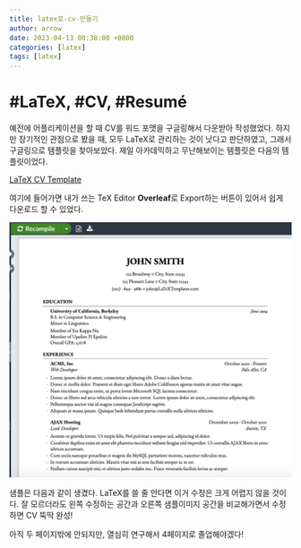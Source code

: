 ```yaml
---
title: latex로-cv-만들기
author: arrow
date: 2023-04-13 00:38:00 +0800
categories: [latex]
tags: [latex]
---
```


# #LaTeX, #CV, #Resumé

예전에 어플리케이션을 할 때 CV를 워드 포맷을 구글링해서 다운받아 작성했었다. 하지만 장기적인 관점으로 봤을 때, 모두 LaTeX로 관리하는 것이 낫다고 판단하였고, 그래서 구글링으로 템플릿을 찾아보았다. 제일 아카데믹하고 무난해보이는 템플릿은 다음의 템플릿이었다.

[LaTeX CV Template](https://www.latextemplates.com/template/medium-length-professional-cv)

여기에 들어가면 내가 쓰는 TeX Editor **Overleaf**로 Export하는 버튼이 있어서 쉽게 다운로드 할 수 있었다.

![enter image description here](https://raw.githubusercontent.com/arrow-economist/arrow-economist.github.io/master/images/CVTemplate1.png)

샘플은 다음과 같이 생겼다. LaTeX를 쓸 줄 안다면 이거 수정은 크게 어렵지 않을 것이다. 잘 모르더라도 왼쪽 수정하는 공간과 오른쪽 샘플이미지 공간을 비교해가면서 수정하면 CV 뚝딱 완성!

아직 두 페이지밖에 안되지만, 열심히 연구해서 4페이지로 졸업해야겠다!

<!--stackedit_data:
eyJoaXN0b3J5IjpbLTEwMDgyODY1NTRdfQ==
-->
